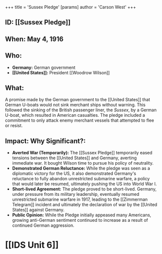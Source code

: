 +++
 title = 'Sussex Pledge'
[params]
	author = 'Carson West'
+++
## ID: [[Sussex Pledge]]

## When: May 4, 1916

## Who: 
* **Germany:**  German government
* **[[United States]]:**  President [[Woodrow Wilson]]

## What: 
A promise made by the German government to the [[United States]] that German U-boats would not sink merchant ships without warning.  This followed the sinking of the British passenger liner, the *Sussex*, by a German U-boat, which resulted in American casualties.  The pledge included a commitment to only attack enemy merchant vessels that attempted to flee or resist.

## Impact: Why Significant?:
* **Averted War (Temporarily):** The [[Sussex Pledge]] temporarily eased tensions between the [[United States]] and Germany, averting immediate war.  It bought Wilson time to pursue his policy of neutrality.
* **Demonstrated German Reluctance:** While the pledge was seen as a diplomatic victory for the US, it also demonstrated Germany's reluctance to fully abandon unrestricted submarine warfare, a policy that would later be resumed, ultimately pushing the US into World War I.
* **Short-lived Agreement:** The pledge proved to be short-lived.  Germany, under pressure from its military leadership, eventually resumed unrestricted submarine warfare in 1917, leading to the [[Zimmerman Telegram]] incident and ultimately the declaration of war by the [[United States]] against Germany.
* **Public Opinion:** While the Pledge initially appeased many Americans, growing anti-German sentiment continued to increase as a result of continued German aggression.

# [[IDS Unit 6]]